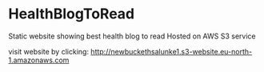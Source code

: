 # HealthBlogToRead
Static website showing best health blog to read
Hosted on AWS S3 service


visit website by clicking: http://newbuckethsalunke1.s3-website.eu-north-1.amazonaws.com

